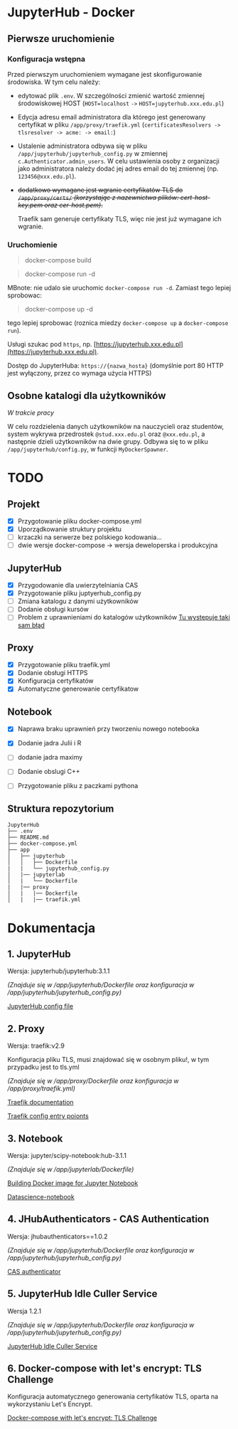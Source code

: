 # JupyterHub - Docker

## Pierwsze uruchomienie

### Konfiguracja wstępna
Przed pierwszym uruchomieniem wymagane jest skonfigurowanie środowiska. W tym celu należy:

- edytować plik `.env`. W szczególności zmienić wartość zmiennej środowiskowej HOST (`HOST=localhost` `->` `HOST=jupyterhub.xxx.edu.pl`)
 
- Edycja adresu email administratora dla którego jest generowany certyfikat w pliku `/app/proxy/traefik.yml` (`certificatesResolvers -> tlsresolver -> acme: -> email:`)

- Ustalenie administratora odbywa się w pliku `/app/jupyterhub/jupyterhub_config.py` w zmiennej `c.Authenticator.admin_users`. W celu ustawienia osoby z organizacji jako administratora należy dodać jej adres email do tej zmiennej (np. `123456@xxx.edu.pl`).

- ~~dodatkowo wymagane jest wgranie certyfikatów TLS do `/app/proxy/certs/` *(korzystając z nazewnictwa plików: cert-host-key.pem oraz cer-host.pem)*.~~

  Traefik sam generuje certyfikaty TLS, więc nie jest już wymagane ich wgranie.


### Uruchomienie

> docker-compose build

> docker-compose run -d

MBnote: nie udalo sie uruchomic `docker-compose run -d`. Zamiast
tego lepiej sprobowac:

> docker-compose up -d

tego lepiej sprobowac (roznica miedzy `docker-compose up` a `docker-compose run`).

Usługi szukac pod `https`, np. [https://jupyterhub.xxx.edu.pl](https://jupyterhub.xxx.edu.pl).

Dostęp do JupyterHuba: `https://{nazwa_hosta}` (domyślnie port 80 HTTP jest wyłączony, przez co wymaga użycia HTTPS)

## Osobne katalogi dla użytkowników
*W trakcie pracy*

W celu rozdzielenia danych użytkowników na nauczycieli oraz studentów, system wykrywa przedrostek `@stud.xxx.edu.pl` oraz `@xxx.edu.pl`, a następnie dzieli użytkowników na dwie grupy. Odbywa się to w pliku `/app/jupyterhub/config.py`, w funkcji `MyDockerSpawner`.

# TODO

## Projekt
- [x] Przygotowanie pliku docker-compose.yml
- [x] Uporządkowanie struktury projektu
- [ ] krzaczki na serwerze bez polskiego kodowania...
- [ ] dwie wersje docker-compose -> wersja deweloperska i produkcyjna 

## JupyterHub
- [x] Przygodowanie dla uwierzytelniania CAS
- [x] Przygotowanie pliku juptyerhub_config.py
- [ ] Zmiana katalogu z danymi użytkowników
- [ ] Dodanie obsługi kursów
- [ ] Problem z uprawnieniami do katalogów użytkowników [Tu występuje taki sam błąd](https://github.com/jupyterhub/dockerspawner/issues/160)
## Proxy
- [x] Przygotowanie pliku traefik.yml
- [x] Dodanie obsługi HTTPS
- [x] Konfiguracja certyfikatów
- [x] Automatyczne generowanie certyfikatow
## Notebook
- [x] Naprawa braku uprawnień przy tworzeniu nowego notebooka
- [x] Dodanie jadra Julii i R
- [ ] dodanie jadra maximy
- [ ] Dodanie obslugi C++
- [ ] Przygotowanie pliku z paczkami pythona


## Struktura repozytorium
```
JupyterHub
├── .env
├── README.md
├── docker-compose.yml
├── app
│   ├── jupyterhub
│   │   ├── Dockerfile
|   |   └── jupyterhub_config.py
│   |── jupyterlab
│   |   └── Dockerfile
|   |── proxy
│   |   |── Dockerfile
│   |   |── traefik.yml

```

# Dokumentacja
## 1. JupyterHub
Wersja: jupyterhub/jupyterhub:3.1.1

*(Znajduje się w /app/jupyterhub/Dockerfile oraz konfiguracja w /app/jupyterhub/jupyterhub_config.py)*

[JupyterHub config file](https://github.com/jupyterhub/jupyterhub-deploy-docker)

## 2. Proxy
Wersja: traefik:v2.9

Konfiguracja pliku TLS, musi znajdować się w osobnym pliku!, w tym przypadku jest to tls.yml

*(Znajduje się w /app/proxy/Dockerfile oraz konfiguracja w /app/proxy/traefik.yml)*

[Traefik documentation](https://doc.traefik.io/traefik/)

[Traefik config entry poionts](https://doc.traefik.io/traefik/routing/entrypoints/)

## 3. Notebook
Wersja: jupyter/scipy-notebook:hub-3.1.1

*(Znajduje się w /app/jupyterlab/Dockerfile)*

[Building Docker image for Jupyter Notebook](https://jupyterhub-dockerspawner.readthedocs.io/en/latest/docker-image.html)

[Datascience-notebook](https://hub.docker.com/r/jupyter/datascience-notebook/tags/)

## 4. JHubAuthenticators - CAS Authentication
Wersja: jhubauthenticators==1.0.2

*(Znajduje się w /app/jupyterhub/Dockerfile oraz konfiguracja w /app/jupyterhub/jupyterhub_config.py)*

[CAS authenticator](https://github.com/cwaldbieser/jhub_cas_authenticator)

## 5. JupyterHub Idle Culler Service
Wersja 1.2.1

*(Znajduje się w /app/jupyterhub/Dockerfile oraz konfiguracja w /app/jupyterhub/jupyterhub_config.py)*

[JupyterHub Idle Culler Service](https://github.com/jupyterhub/jupyterhub-idle-culler)

## 6. Docker-compose with let's encrypt: TLS Challenge
Konfiguracja automatycznego generowania certyfikatów TLS, oparta na wykorzystaniu Let's Encrypt.

[Docker-compose with let's encrypt: TLS Challenge](https://doc.traefik.io/traefik/user-guides/docker-compose/acme-tls/)
